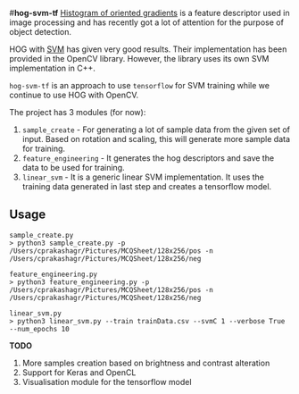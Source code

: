 #**hog-svm-tf**
[Histogram of oriented gradients](https://en.wikipedia.org/wiki/Histogram_of_oriented_gradients) is a feature descriptor used in image processing and 
has recently got a lot of attention for the purpose of object detection.

HOG with [SVM](https://en.wikipedia.org/wiki/Support_vector_machine) has given very good results. Their implementation has been provided in the OpenCV library.
However, the library uses its own SVM implementation in C++.

`hog-svm-tf` is an approach to use `tensorflow` for SVM training while we continue to use HOG with OpenCV.

The project has 3 modules (for now):
1. `sample_create` - For generating a lot of sample data from the given set of input. Based on rotation and scaling,
this will generate more sample data for training.
2. `feature_engineering` - It generates the hog descriptors and save the data to be used for training.
3. `linear_svm` - It is a generic linear SVM implementation. It uses the training data generated in last step
and creates a tensorflow model.

**Usage**
-
```commandline
sample_create.py
> python3 sample_create.py -p /Users/cprakashagr/Pictures/MCQSheet/128x256/pos -n /Users/cprakashagr/Pictures/MCQSheet/128x256/neg

feature_engineering.py
> python3 feature_engineering.py -p /Users/cprakashagr/Pictures/MCQSheet/128x256/pos -n /Users/cprakashagr/Pictures/MCQSheet/128x256/neg

linear_svm.py
> python3 linear_svm.py --train trainData.csv --svmC 1 --verbose True --num_epochs 10
```

**TODO**

1. More samples creation based on brightness and contrast alteration
2. Support for Keras and OpenCL
3. Visualisation module for the tensorflow model 
